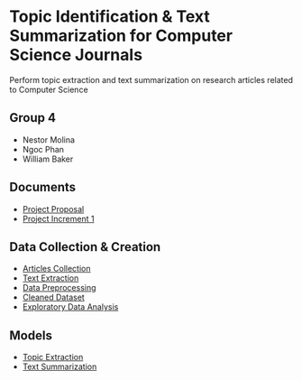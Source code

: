 # Topic Identification & Text Summarization for Computer Science Journals

Perform topic extraction and text summarization on research articles related to Computer Science

## Group 4

 - Nestor Molina
 - Ngoc Phan
 - William Baker

## Documents

 - [Project Proposal](https://github.com/nphan20181/nlp_project/blob/main/documents/Group_4_Project_Proposal.pdf)
 - [Project Increment 1](https://github.com/nphan20181/nlp_project/blob/main/documents/Group%204%20-%20Project%20Increment%201.pdf)

## Data Collection & Creation

 - [Articles Collection](https://github.com/nphan20181/nlp_project/blob/main/articles_collection.ipynb)
 - [Text Extraction](https://github.com/nphan20181/nlp_project/blob/main/text_extraction.ipynb)
 - [Data Preprocessing](https://github.com/nphan20181/nlp_project/blob/main/data_preprocessing.ipynb)
 - [Cleaned Dataset](https://github.com/nphan20181/nlp_project/blob/main/data/data_cleaned.csv)
 - [Exploratory Data Analysis](https://github.com/nphan20181/nlp_project/blob/main/eda.ipynb)

## Models

 - [Topic Extraction](https://github.com/nphan20181/nlp_project/blob/main/topic_extraction.ipynb)
 - [Text Summarization](https://github.com/nphan20181/nlp_project/blob/main/TextSummarization1.ipynb)

